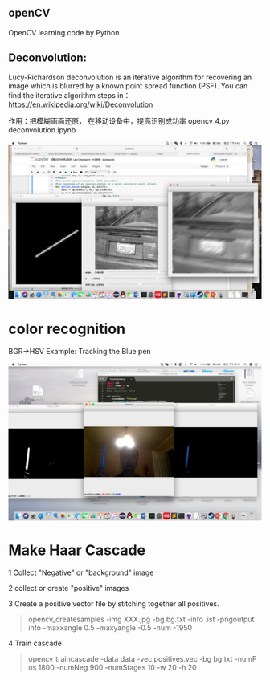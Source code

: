 ## openCV

OpenCV learning code by Python
## Deconvolution:

Lucy-Richardson deconvolution is an iterative algorithm for recovering an image which is blurred by a known point spread function (PSF). You can find the iterative algorithm steps in：https://en.wikipedia.org/wiki/Deconvolution

作用：把模糊画面还原， 在移动设备中，提高识别成功率
opencv_4.py
deconvolution.ipynb

![image](https://github.com/YanZiQinKevin/openCV/blob/master/image/decon_shoot.png)


# color recognition
BGR->HSV
Example: Tracking the Blue pen

![TrackingColor](https://github.com/YanZiQinKevin/openCV/blob/master/image/screenshoot.png)



# Make Haar Cascade
1 Collect "Negative" or "background" image

2 collect or create "positive" images

3 Create a positive vector file by stitching   	  together all positives. 

> opencv_createsamples -img XXX.jpg -bg bg.txt -info .ist -pngoutput info -maxxangle 0.5 -maxyangle -0.5 -num -1950

4 Train cascade

>  opencv_traincascade -data data -vec positives.vec -bg bg.txt -numP os 1800 -numNeg 900 -numStages 10 -w 20 -h 20
